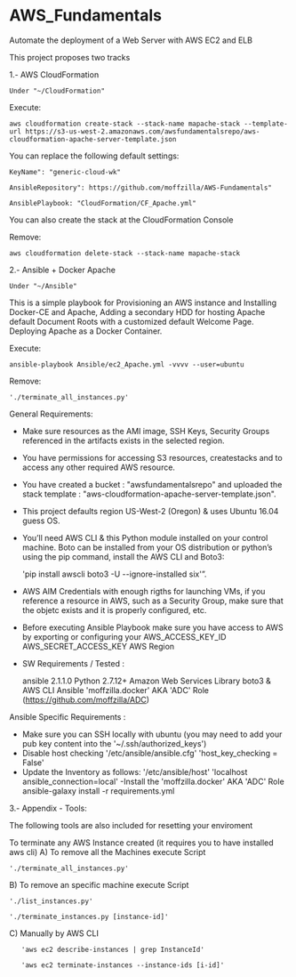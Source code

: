 # AWS_Fundamentals
Automate the deployment of a Web Server with AWS EC2 and ELB 

This project proposes two tracks

1.- AWS CloudFormation
 
	Under "~/CloudFormation"

Execute:

	aws cloudformation create-stack --stack-name mapache-stack --template-url https://s3-us-west-2.amazonaws.com/awsfundamentalsrepo/aws-cloudformation-apache-server-template.json

You can replace the following default settings:

	KeyName": "generic-cloud-wk"
	
	AnsibleRepository": https://github.com/moffzilla/AWS-Fundamentals"
	
	AnsiblePlaybook: "CloudFormation/CF_Apache.yml"
	

You can also create the stack at the CloudFormation Console

Remove:

	aws cloudformation delete-stack --stack-name mapache-stack
	


2.- Ansible + Docker Apache

	Under "~/Ansible"

This is a simple playbook for Provisioning an AWS instance and Installing Docker-CE and Apache, 
Adding a secondary HDD for hosting Apache default Document Roots with a customized default Welcome Page.
Deploying Apache as a Docker Container.

Execute:

	ansible-playbook Ansible/ec2_Apache.yml -vvvv --user=ubuntu
	
Remove: 
	
	'./terminate_all_instances.py' 


General Requirements:

- Make sure resources as the AMI image, SSH Keys, Security Groups referenced in the artifacts exists in the selected region.
- You have permissions for accessing S3 resources, createstacks and to access any other required AWS resource.
- You have created a bucket : "awsfundamentalsrepo" and uploaded the stack template : "aws-cloudformation-apache-server-template.json".
- This project defaults region US-West-2 (Oregon) & uses Ubuntu 16.04 guess OS.
- You’ll need AWS CLI & this Python module installed on your control machine. Boto can be installed from your OS distribution or python’s using the pip command, install the AWS CLI and Boto3:

	'pip install awscli boto3 -U --ignore-installed six'”.

- AWS AIM Credentials with enough rigths for launching VMs, if you reference a resource in AWS, such as a Security Group, make sure that the objetc exists and it is properly configured, etc.

- Before executing Ansible Playbook make sure you have access to AWS by exporting or configuring your 
    AWS_ACCESS_KEY_ID
    AWS_SECRET_ACCESS_KEY
    AWS Region

- SW Requirements / Tested :

	ansible 2.1.1.0
	Python 2.7.12+
	Amazon Web Services Library boto3 & AWS CLI
	Ansible 'moffzilla.docker' AKA 'ADC' Role (https://github.com/moffzilla/ADC)

Ansible Specific Requirements :
	
- Make sure you can SSH locally with ubuntu (you may need to add your pub key content into the '~/.ssh/authorized_keys')
- Disable host checking '/etc/ansible/ansible.cfg' 'host_key_checking = False'
- Update the Inventory as follows:
	'/etc/ansible/host' 'localhost ansible_connection=local'
-Install the 'moffzilla.docker' AKA 'ADC' Role
	ansible-galaxy install -r requirements.yml




 	
3.- Appendix - Tools:

The following tools are also included for resetting your enviroment


To terminate any AWS Instance created (it requires you to have installed aws cli)
  A) To remove all the Machines execute Script

	'./terminate_all_instances.py' 

  B) To remove an specific machine execute Script

	'./list_instances.py'

	'./terminate_instances.py [instance-id]'

  C) Manually by AWS CLI

       'aws ec2 describe-instances | grep InstanceId'

       'aws ec2 terminate-instances --instance-ids [i-id]'
